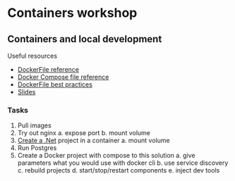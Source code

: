 # Containers workshop


## Containers and local development

Useful resources
 * [DockerFile reference][dockerfile]
 * [Docker Compose file reference][composefile]
 * [DockerFile best practices][dockerbp]
 * [Slides][slides]

### Tasks

1. Pull images
2. Try out nginx
  a. expose port
  b. mount volume
3. [Create a .Net][dotnetcreate] project in a container
  a. mount volume
4. Run Postgres
5. Create a Docker project with compose to this solution
  a. give parameters what you would use with docker cli
  b. use service discovery
  c. rebuild projects
  d. start/stop/restart components
  e. inject dev tools

[dotnetcreate]: https://docs.microsoft.com/en-us/dotnet/core/tools/dotnet-new
[slides]: http://patakino.web.elte.hu/wsps-containers.pdf
[dockerbp]: https://docs.docker.com/develop/develop-images/dockerfile_best-practices/
[composefile]: https://docs.docker.com/compose/compose-file/
[dockerfile]: https://docs.docker.com/engine/reference/builder/
